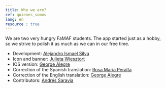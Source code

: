 ```yaml
---
title: Who we are?
ref: quienes_somos
lang: en
resource : true
---
```


We are two very hungry FaMAF students.
The app started just as a hobby, so we strive to polish it as much as we can in our free time.

* Development: [Alejandro Ismael Silva](https://github.com/AIDEA775)
* Icon and banner: [Julieta Wiesztort](mailto:julieta.raw@gmail.com)
* IOS version: [George Alegre](https://github.com/georgealegre)
* Correction of the Spanish translation: [Rosa Maria Peralta](mailto:mariarosaperalta95@gmail.com)
* Correction of the English translation: [George Alegre](https://github.com/georgealegre)
* Contributors: [Andrés Saravia](https://github.com/MinamiUruka)

